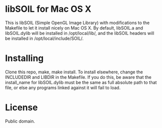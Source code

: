 # libSOIL for Mac OS X
This is libSOIL (Simple OpenGL Image Library) with modifications to the Makefile to let it install nicely on Mac OS X. By default, libSOIL.a and libSOIL.dylib will be installed in /opt/local/lib/, and the libSOIL headers will be installed in /opt/local/include/SOIL/.

# Installing
Clone this repo, make, make install. To install elsewhere, change the INCLUDEDIR and LIBDIR in the Makefile. If you do this, be aware that the install\_name for libSOIL.dylib must be the same as full absolute path to that file, or else any programs linked against it will fail to load.

# License
Public domain.
